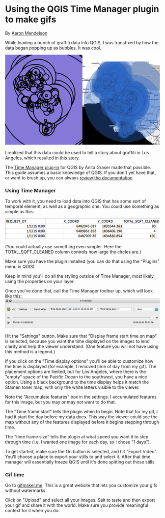 Using the QGIS Time Manager plugin to make gifs
================================================

By [Aaron Mendelson](http://www.scpr.org/about/people/staff/aaron-mendelson)

While loading a bunch of graffiti data into QGIS, I was transfixed by how the data began popping up as bubbles. It was cool.

![](/blog/images/blu_purp.png)

I realized that this data could be used to tell a story about graffiti in Los Angeles, which resulted [in this story](http://www.scpr.org/news/2015/08/17/53452/watch-a-month-of-graffiti-cleanup-in-los-angeles/).

The [Time Manager plug-in](http://anitagraser.com/projects/time-manager/) for QGIS by Anita Graser made that possible. This guide assumes a basic knowledge of QGIS. If you don't yet have that, or want to brush up, you can always [review the documentation](http://docs.qgis.org/2.8/).

### Using Time Manager
To work with it, you need to load data into QGIS that has some sort of temporal element, as well as a geographic one. You could use something as simple as this:

![](/blog/images/data_layout.png)

(You could actually use something even simpler. Here the TOTAL_SQFT_CLEANED column controls how large the circles are.)

Make sure you have the plugin installed (you can do that using the "Plugins" menu in QGIS).

Keep in mind you'll do all the styling outside of Time Manager, most likely using the properties on your layer.

Once you've done that, call the Time Manager toolbar up, which will look like this:
![](/blog/images/time_mgr.png)

Hit the "Settings" button. Make sure that "Display frame start time on map" is selected, because you want the time displayed on the images to lend clarity and help the viewer understand. (One feature you will not have using this method is a legend.)

If you click on the "Time display options" you'll be able to customize how the time is displayed (for example, I removed time of day from my gif). The placement options are limited, but for Los Angeles, where there is the "empty" space of the Pacific Ocean to the southwest, you have a nice option. Using a black background to the time display helps it match the Stamen toner map, with only the white letters visible to the viewer.

Note the "Accumulate features" box in the settings. I accumulated features for this image, but you may or may not want to do that.

The "Time frame start" tells the plugin when to begin. Note that for my gif, I had it start the day before my data does. This way the viewer could see the map without any of the features displayed before it begins stepping through time.

The "time frame size" tells the plugin at what speed you want it to step through time (i.e. I wanted one image for each day, so I chose "1 days").

To get started, make sure the On button is selected, and hit "Export Video". You'll choose a place to export your stills to and select it. After that time manager will essentially freeze QGIS until it's done spitting out those stills.

### Gif time
Go to [gifmaker.me](http://gifmaker.me/). This is a great website that lets you customize your gifs without watermarks.

Click on "Upload" and select all your images. Salt to taste and then export your gif and share it with the world. Make sure you provide meaningful context for it when you do.
